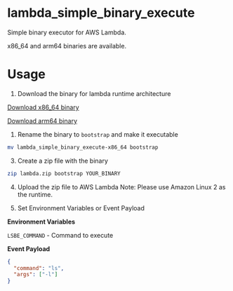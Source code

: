 # lambda_simple_binary_execute

Simple binary executor for AWS Lambda.

x86_64 and arm64 binaries are available.

# Usage

1. Download the binary for lambda runtime architecture

[Download x86_64 binary](https://github.com/bonjinnorenka/lambda_simple_binary_execute/releases/latest/download/lambda_simple_binary_execute-x86_64)

[Download arm64 binary](https://github.com/bonjinnorenka/lambda_simple_binary_execute/releases/latest/download/lambda_simple_binary_execute-aarch64)

1. Rename the binary to `bootstrap` and make it executable

```bash
mv lambda_simple_binary_execute-x86_64 bootstrap
```

3. Create a zip file with the binary

```bash
zip lambda.zip bootstrap YOUR_BINARY
```

4. Upload the zip file to AWS Lambda
Note: Please use Amazon Linux 2 as the runtime.

5. Set Environment Variables or Event Payload

**Environment Variables**

`LSBE_COMMAND` - Command to execute

**Event Payload**

```json
{
  "command": "ls",
  "args": ["-l"]
}
```
